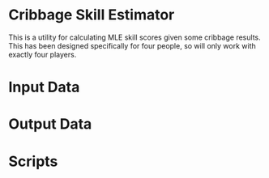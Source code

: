 # Cribbage Skill Estimator
This is a utility for calculating MLE skill scores given some cribbage results. This has been designed specifically for four people, so will only work with exactly four players.

# Input Data

# Output Data

# Scripts

